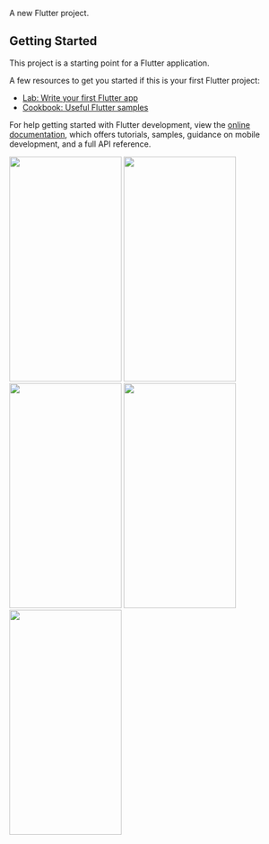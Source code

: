 

A new Flutter project.

## Getting Started

This project is a starting point for a Flutter application.

A few resources to get you started if this is your first Flutter project:

- [Lab: Write your first Flutter app](https://docs.flutter.dev/get-started/codelab)
- [Cookbook: Useful Flutter samples](https://docs.flutter.dev/cookbook)

For help getting started with Flutter development, view the
[online documentation](https://docs.flutter.dev/), which offers tutorials,
samples, guidance on mobile development, and a full API reference.


<p>
<img src="https://github.com/rutvik4940/bhagvat_geeta_app/assets/153794371/16179edf-2687-4478-b7ca-eaf245218b11"
 height="400px" width="200px"/>
 <img src="Screenshot_20240403_124630](https://github.com/rutvik4940/bhagvat_geeta_app/assets/153794371/34e20630-a886-492a-8d1b-56ca5a51d6d4"
 height="400px" width="200px"/>
  <img src="https://github.com/rutvik4940/bhagvat_geeta_app/assets/153794371/dabe0bea-4260-47db-890a-9c983ac0bb36"
 height="400px" width="200px"/>
  <img src="https://github.com/rutvik4940/bhagvat_geeta_app/assets/153794371/14fd8b04-e57b-45b7-9ede-c135d7faeb4a"
 height="400px" width="200px"/>
   <img src="https://github.com/rutvik4940/bhagvat_geeta_app/assets/153794371/949b0b66-7cab-42d7-8f29-d175ea0e7274"
 height="400px" width="200px"/>
</p>
